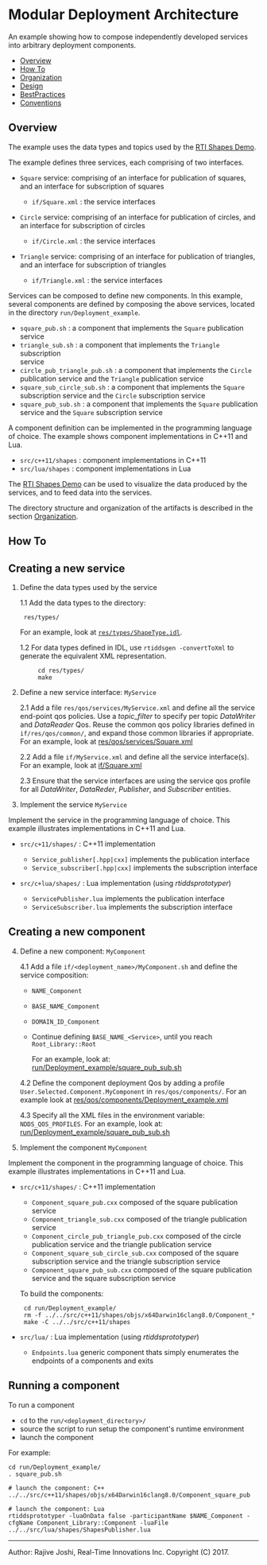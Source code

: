 # Modular Deployment Architecture

An example showing how to compose independently developed services into 
arbitrary deployment components.

- [Overview](#Overview)
- [How To](#HowTo)
- [Organization](./doc/Organization.md)
- [Design](./doc/Design.md)
- [BestPractices](./doc/BestPractices.md)
- [Conventions](./doc/Conventions.md)


## Overview

The example uses the data types and topics used by the 
[RTI Shapes Demo](https://www.rti.com/downloads/shapes-demo). 

The example defines three services, each comprising of two interfaces. 

- `Square` service: comprising of an interface for publication of squares, and 
  an interface for subscription of squares
  - `if/Square.xml` : the service interfaces

- `Circle` service: comprising of an interface for publication of circles, and 
  an interface for subscription of circles
  - `if/Circle.xml` : the service interfaces
    
- `Triangle` service: comprising of an interface for publication of triangles, 
  and an interface for subscription of triangles
  - `if/Triangle.xml` : the service interfaces


Services can be composed to define new components. In this example, several 
components are defined by composing the above services, located in the 
directory `run/Deployment_example`.

- `square_pub.sh` : a component that implements the `Square` publication service
- `triangle_sub.sh` : a component that implements the `Triangle` subscription  
   service
- `circle_pub_triangle_pub.sh` : a component that implements the `Circle` 
	publication service and the `Triangle` publication service
- `square_sub_circle_sub.sh` : a component that implements the `Square` subscription 
	service and the `Circle` subscription service 
- `square_pub_sub.sh` : a component that implements the `Square` publication 
	service and the `Square` subscription service

A component definition can be implemented in the programming language of 
choice. The example shows component implementations in C++11 and Lua.

- `src/c++11/shapes` : component implementations in C++11
- `src/lua/shapes` : component implementations in Lua

The [RTI Shapes Demo](https://www.rti.com/downloads/shapes-demo) can be used 
to visualize the data produced by the services, and to feed data into the 
services.

The directory structure and organization of the artifacts is described in the 
section [Organization](./doc/Organization.md).


## How To

## Creating a new service 

1. Define the data types used by the service

   1.1 Add the data types to the directory:

		res/types/

   For an example, look 
   at [`res/types/ShapeType.idl`](./res/types/ShapeType.idl).

   1.2 For data types defined in IDL, use `rtiddsgen -convertToXml` to generate
       the equivalent XML representation.

			cd res/types/
			make  
	
2. Define a new service interface: `MyService`
  
   2.1 Add a file `res/qos/services/MyService.xml` and define all the service 
      end-point qos policies. Use a *topic_filter* to specify per topic 
      *DataWriter* and *DataReader* Qos. Reuse the common qos policy libraries
      defined in `if/res/qos/common/`, and expand those common libraries if
      appropriate. For an example, look at 
      [res/qos/services/Square.xml](./res/qos/services/Square.xml)
       
    2.2 Add a file `if/MyService.xml` and define all the service interface(s).
    For an example, look at [if/Square.xml](./if/Square.xml) 

    2.3 Ensure that the service interfaces are using the service qos profile
       for all *DataWriter*, *DataReder*, *Publisher*, and *Subscriber* 
       entities. 
 
 3. Implement the service `MyService`
 
Implement the service in the programming language of choice. This example 
illustrates implementations in C++11 and Lua. 
 
 - `src/c+11/shapes/` : C++11 implementation
   - `Service_publisher[.hpp|cxx]` implements the publication interface
   - `Service_subscriber[.hpp|cxx]` implements the subscription interface

 - `src/c+lua/shapes/` : Lua implementation (using *rtiddsprototyper*)
   - `ServicePublisher.lua` implements the publication interface
   - `ServiceSubscriber.lua` implements the subscription interface
 
 
## Creating a new component
 
4. Define a new component: `MyComponent`

   4.1 Add a file `if/<deployment_name>/MyComponent.sh` and define the service
       composition: 
   - `NAME_Component`
   - `BASE_NAME_Component`
   - `DOMAIN_ID_Component`
   - Continue defining `BASE_NAME_<Service>`, until you reach `Root_Library::Root`
       
      For an example, look at: 
   [run/Deployment_example/square_pub_sub.sh](./run/Deployment_example/square_pub_sub.sh)
     
   4.2 Define the component deployment Qos by adding a profile 
   `User.Selected.Component.MyComponent` in `res/qos/components/`. For an example
   look at [res/qos/components/Deployment_example.xml](./res/qos/components/Deployment_example.xml)
     
   4.3 Specify all the XML files in the environment variable: `NDDS_QOS_PROFILES`.
   For an example, look at: 
   [run/Deployment_example/square_pub_sub.sh](./run/Deployment_example/square_pub_sub.sh)
   

5. Implement the component `MyComponent` 

Implement the component in the programming language of choice. This example 
illustrates implementations in C++11 and Lua. 
 
 - `src/c+11/shapes/` : C++11 implementation
   - `Component_square_pub.cxx` composed of the square publication service
   - `Component_triangle_sub.cxx` composed of the triangle publication service
   - `Component_circle_pub_triangle_pub.cxx` composed of the circle publication
   	    service and the triangle publication service
   - `Component_square_sub_circle_sub.cxx` composed of the square subscription
   	    service and the triangle subscription service
   - `Component_square_pub_sub.cxx` composed of the square publication
   	    service and the square subscription service

   To build the components:
	
		cd run/Deployment_example/
		rm -f ../../src/c++11/shapes/objs/x64Darwin16clang8.0/Component_*  
		make -C ../../src/c++11/shapes
		
 - `src/lua/` : Lua implementation (using *rtiddsprototyper*)
   - `Endpoints.lua` generic component thats simply enumerates the endpoints
       of a components and exits


## Running a component

To run a component

- `cd` to the `run/<deployment_directory>/`
- source the script to run setup the component's runtime environment
- launch the component

For example:

	cd run/Deployment_example/
	. square_pub.sh 
	
	# launch the component: C++
	../../src/c++11/shapes/objs/x64Darwin16clang8.0/Component_square_pub

	# launch the component: Lua
	rtiddsprototyper -luaOnData false -participantName $NAME_Component -cfgName Component_Library::Component -luaFile ../../src/lua/shapes/ShapesPublisher.lua 
 
---
Author: Rajive Joshi, Real-Time Innovations Inc. Copyright (C) 2017.
 
